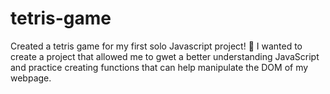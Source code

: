 # tetris-game
Created a tetris game for my first solo Javascript project! 🥳
I wanted to create a project that allowed me to gwet a better understanding JavaScript and practice creating functions that can help manipulate the DOM of my webpage.
